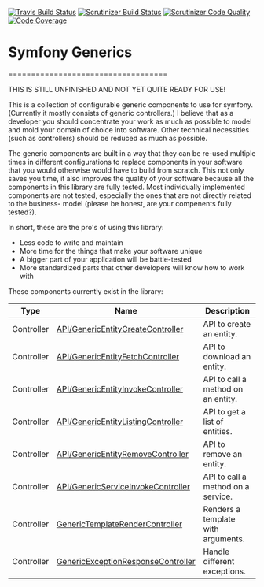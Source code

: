 [![Travis Build Status][10]][9]
[![Scrutinizer Build Status][11]][12]
[![Scrutinizer Code Quality][13]][14]
[![Code Coverage][15]][16]

# Symfony Generics
===================================

THIS IS STILL UNFINISHED AND NOT YET QUITE READY FOR USE!

This is a collection of configurable generic components to use for symfony. (Currently it mostly consists of generic
controllers.) I believe that as a developer you should concentrate your work as much as possible to model and mold your
domain of choice into software. Other technical necessities (such as controllers) should be reduced as much as possible.

The generic components are built in a way that they can be re-used multiple times in different configurations to replace
components in your software that you would otherwise would have to build from scratch. This not only saves you time, it
also improves the quality of your software because all the components in this library are fully tested. Most
individually implemented components are not tested, especially the ones that are not directly related to the business-
model (please be honest, are your compenents fully tested?).

In short, these are the pro's of using this library:
* Less code to write and maintain
* More time for the things that make your software unique
* A bigger part of your application will be battle-tested
* More standardized parts that other developers will know how to work with

These components currently exist in the library:

| Type       | Name                                    | Description                        |
| ---------- | --------------------------------------- | ---------------------------------- |
| Controller | [API/GenericEntityCreateController][1]  | API to create an entity.           |
| Controller | [API/GenericEntityFetchController][2]   | API to download an entity.         |
| Controller | [API/GenericEntityInvokeController][3]  | API to call a method on an entity. |
| Controller | [API/GenericEntityListingController][4] | API to get a list of entities.     |
| Controller | [API/GenericEntityRemoveController][5]  | API to remove an entity.           |
| Controller | [API/GenericServiceInvokeController][6] | API to call a method on a service. |
| Controller | [GenericTemplateRenderController][7]    | Renders a template with arguments. |
| Controller | [GenericExceptionResponseController][8] | Handle different exceptions.       |

[1]: documentation/controllers/api/entity-create.md
[2]: documentation/controllers/api/entity-fetch.md
[3]: documentation/controllers/api/entity-invoke.md
[4]: documentation/controllers/api/entity-listing.md
[5]: documentation/controllers/api/entity-remove.md
[6]: documentation/controllers/api/service-invoke.md
[7]: documentation/controllers/template-render.md
[8]: documentation/controllers/exception-response.md
[9]: https://travis-ci.org/addiks/symfony_generics
[10]: https://travis-ci.org/addiks/symfony_generics.svg?branch=master
[11]: https://scrutinizer-ci.com/g/addiks/symfony_generics/badges/build.png?b=master
[12]: https://scrutinizer-ci.com/g/addiks/symfony_generics/build-status/master
[13]: https://scrutinizer-ci.com/g/addiks/symfony_generics/badges/quality-score.png?b=master
[14]: https://scrutinizer-ci.com/g/addiks/symfony_generics/?branch=master
[15]: https://scrutinizer-ci.com/g/addiks/symfony_generics/badges/coverage.png?b=master
[16]: https://scrutinizer-ci.com/g/addiks/symfony_generics/?branch=master
